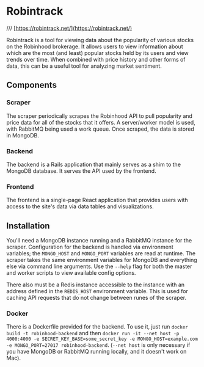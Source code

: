 # Robintrack

///
[https://robintrack.net/](https://robintrack.net/)

Robintrack is a tool for viewing data about the popularity of various stocks on the Robinhood brokerage. It allows users to view information about which are the most (and least) popular stocks held by its users and view trends over time. When combined with price history and other forms of data, this can be a useful tool for analyzing market sentiment.

## Components

### Scraper

The scraper periodically scrapes the Robinhood API to pull popularity and price data for all of the stocks that it offers. A server/worker model is used, with RabbitMQ being used a work queue. Once scraped, the data is stored in MongoDB.

### Backend

The backend is a Rails application that mainly serves as a shim to the MongoDB database. It serves the API used by the frontend.

### Frontend

The frontend is a single-page React application that provides users with access to the site's data via data tables and visualizations.

## Installation

You'll need a MongoDB instance running and a RabbitMQ instance for the scraper. Configuration for the backend is handled via environment variables; the `MONGO_HOST` and `MONGO_PORT` variables are read at runtime. The scraper takes the same environment variables for MongoDB and everything else via command line arguments. Use the `--help` flag for both the master and worker scripts to view available config options.

There also must be a Redis instance accessible to the instance with an address defined in the `REDIS_HOST` environment variable. This is used for caching API requests that do not change between runes of the scraper.

### Docker

There is a Dockerfile provided for the backend. To use it, just run `docker build -t robinhood-backend` and then `docker run -it --net host -p 4000:4000 -e SECRET_KEY_BASE=some_secret_key -e MONGO_HOST=example.com -e MONGO_PORT=27017 robinhood-backend`. (`--net host` is only necessary if you have MongoDB or RabbitMQ running locally, and it doesn't work on Mac).
